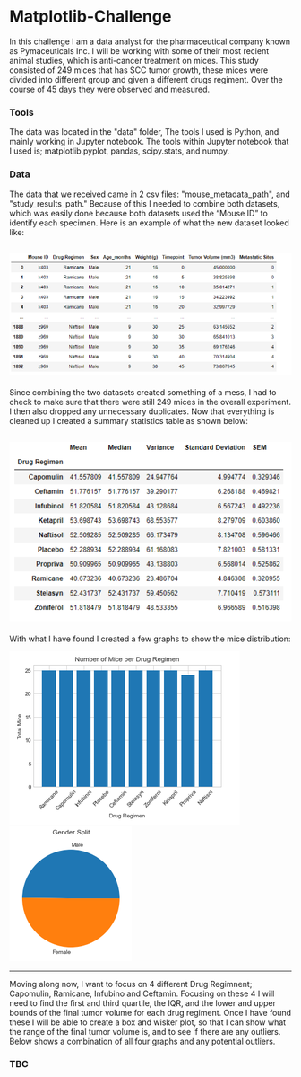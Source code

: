 # Matplotlib-Challenge

In this challenge I am a data analyst for the pharmaceutical company known as Pymaceuticals Inc. I will be working with some of their most recient animal studies, which is anti-cancer treatment on mices. This study consisted of 249 mices that has SCC tumor growth, these mices were divided into different group and given a different drugs regiment. Over the course of 45 days they were observed and measured. 

### Tools
The data was located in the "data" folder, The tools I used is Python, and mainly working in Jupyter notebook. The tools within Jupyter notebook that I used is; matplotlib.pyplot, pandas, scipy.stats, and numpy.

### Data
The data that we received came in 2 csv files: "mouse_metadata_path", and "study_results_path." Because of this I needed to combine both datasets, which was easily done because both datasets used the “Mouse ID” to identify each specimen. Here is an example of what the new dataset looked like: 

![](Images/Mouse_Data_Combined.png)
---
Since combining the two datasets created something of a mess, I had to check to make sure that there were still 249 mices in the overall experiment. I then also dropped any unnecessary duplicates. Now that everything is cleaned up I created a summary statistics table as shown below: 

![](Images/Sum_Stat.png)
---
With what I have found I created a few graphs to show the mice distribution:

![](Images/Mice_per_DR.png)
![](Images/Gender_split.png)

---

Moving along now, I want to focus on 4 different Drug Regimnent; Capomulin, Ramicane, Infubino and Ceftamin. Focusing on these 4 I will need to find the first and third quartile, the IQR, and the lower and upper bounds of the final tumor volume for each drug regiment. Once I have found these I will be able to create a box and wisker plot, so that I can show what the range of the final tumor volume is, and to see if there are any outliers. Below shows a combination of all four graphs and any potential outliers.


### TBC
